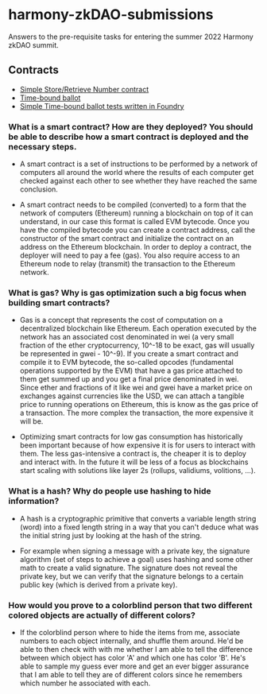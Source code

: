 # harmony-zkDAO-submissions
Answers to the pre-requisite tasks for entering the summer 2022 Harmony zkDAO summit. 

## Contracts
- [Simple Store/Retrieve Number contract](https://github.com/dcbuild3r/harmony-zkDAO-submissions/blob/main/contracts/src/ZKP.sol)
- [Time-bound ballot](https://github.com/dcbuild3r/harmony-zkDAO-submissions/blob/main/contracts/src/TimeBoundBallot.sol)
- [Simple Time-bound ballot tests written in Foundry](https://github.com/dcbuild3r/harmony-zkDAO-submissions/blob/main/contracts/src/test/TimeBoundBallot.t.sol)

### What is a smart contract? How are they deployed? You should be able to describe how a smart contract is deployed and the necessary steps.

- A smart contract is a set of instructions to be performed by a network of computers all around the world where the results of each computer get checked against each other to see whether they have reached the same conclusion.

- A smart contract needs to be compiled (converted) to a form that the network of computers (Ethereum) running a blockchain on top of it can understand, in our case this format is called EVM bytecode. Once you have the compiled bytecode you can create a contract address, call the constructor of the smart contract and initialize the contract on an address on the Ethereum blockchain. In order to deploy a contract, the deployer will need to pay a fee (gas). You also require access to an Ethereum node to relay (transmit) the transaction to the Ethereum network. 

### What is gas? Why is gas optimization such a big focus when building smart contracts?

- Gas is a concept that represents the cost of computation on a decentralized blockchain like Ethereum. Each operation executed by the network has an associated cost denominated in wei (a very small fraction of the ether cryptocurrency, 10^-18 to be exact, gas will usually be represented in gwei - 10^-9).  If you create a smart contract and compile it to EVM bytecode, the so-called opcodes (fundamental operations supported by the EVM) that have a gas price attached to them get summed up and you get a final price denominated in wei. Since ether and fractions of it like wei and gwei have a market price on exchanges against currencies like the USD, we can attach a tangible price to running operations on Ethereum, this is know as the gas price of a transaction. The more complex the transaction, the more expensive it will be.

- Optimizing smart contracts for low gas consumption has historically been important because of how expensive it is for users to interact with them. The less gas-intensive a contract is, the cheaper it is to deploy and interact with. In the future it will be less of a focus as blockchains start scaling with solutions like layer 2s (rollups, validiums, volitions, ...). 

### What is a hash? Why do people use hashing to hide information?

- A hash is a cryptographic primitive that converts a variable length string (word) into a fixed length string in a way that you can't deduce what was the initial string just by looking at the hash of the string.

- For example when signing a message with a private key, the signature algorithm (set of steps to achieve a goal) uses hashing and some other math to create a valid signature. The signature does not reveal the private key, but we can verify that the signature belongs to a certain public key (which is derived from a private key).

### How would you prove to a colorblind person that two different colored objects are actually of different colors?

- If the colorblind person where to hide the items from me, associate numbers to each object internally, and shuffle them around. He'd be able to then check with with me whether I am able to tell the difference between which object has color 'A' and which one has color 'B'. He's able to sample my guess ever more and get an ever bigger assurance that I am able to tell they are of different colors since he remembers which number he associated with each.
